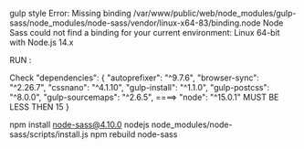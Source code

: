 gulp style
Error: Missing binding /var/www/public/web/node_modules/gulp-sass/node_modules/node-sass/vendor/linux-x64-83/binding.node
Node Sass could not find a binding for your current environment: Linux 64-bit with Node.js 14.x


RUN : 

Check "dependencies": {
        "autoprefixer": "^9.7.6",
        "browser-sync": "^2.26.7",
        "cssnano": "^4.1.10",
        "gulp-install": "^1.1.0",
        "gulp-postcss": "^8.0.0",
        "gulp-sourcemaps": "^2.6.5",
====>         "node": "^15.0.1"  MUST BE LESS THEN 15
    }

npm install node-sass@4.10.0
nodejs node_modules/node-sass/scripts/install.js
npm rebuild node-sass


